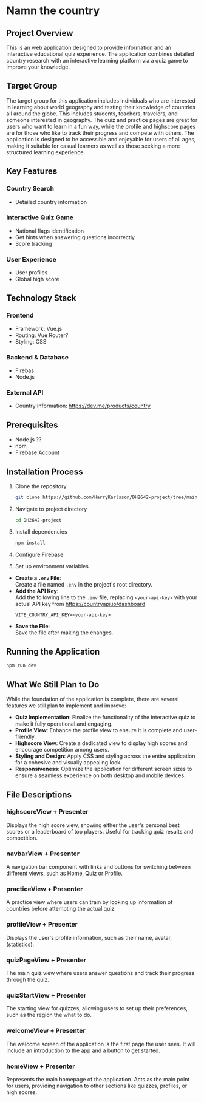 # Namn the country


## Project Overview

This is an web application designed to provide information and an interactive educational quiz experience. The application combines detailed country research with an interactive learning platform via a quiz game to improve your knowledge.

## Target Group

The target group for this application includes individuals who are interested in learning about world geography and testing their knowledge of countries all around the globe. This includes students, teachers, travelers, and someone interested in geography. The quiz and practice pages are great for users who want to learn in a fun way, while the profile and highscore pages are for those who like to track their progress and compete with others. The application is designed to be accessible and enjoyable for users of all ages, making it suitable for casual learners as well as those seeking a more structured learning experience.
 
## Key Features

###  Country Search
- Detailed country information 

### Interactive Quiz Game

- National flags identification
- Get hints when answering questions incorrectly
- Score tracking

### User Experience
- User profiles
- Global high score

## Technology Stack

### Frontend
- Framework: Vue.js
- Routing: Vue Router?
- Styling: CSS

### Backend & Database
- Firebas
- Node.js

### External API
- Country Information: https://dev.me/products/country 

## Prerequisites

- Node.js ??
- npm 
- Firebase Account

## Installation Process

1. Clone the repository
   ```bash
   git clone https://github.com/HarryKarlsson/DH2642-project/tree/main
   ```

2. Navigate to project directory
   ```bash
   cd DH2642-project
   ```

3. Install dependencies
   ```bash
   npm install
   ```

4. Configure Firebase
   

5. Set up environment variables

-  **Create a `.env` File**:  
   Create a file named `.env` in the project's root directory.  
-  **Add the API Key**:  
   Add the following line to the `.env` file, replacing `<your-api-key>` with your actual API key from https://countryapi.io/dashboard  
   ```env
   VITE_COUNTRY_API_KEY=<your-api-key>
   ```
-  **Save the File**:  
   Save the file after making the changes.

## Running the Application

```bash
npm run dev
```

## What We Still Plan to Do
 While the foundation of the application is complete, there are several features we still plan to implement and improve:

- **Quiz Implementation**: Finalize the functionality of the interactive quiz to make it fully operational and engaging.  
- **Profile View**: Enhance the profile view to ensure it is complete and user-friendly.  
- **Highscore View**: Create a dedicated view to display high scores and encourage competition among users.  
- **Styling and Design**: Apply CSS and styling across the entire application for a cohesive and visually appealing look.  
- **Responsiveness**: Optimize the application for different screen sizes to ensure a seamless experience on both desktop and mobile devices.  


## File Descriptions

### highscoreView + Presenter
Displays the high score view, showing either the user's personal best scores or a leaderboard of top players. Useful for tracking quiz results and competition.

### navbarView + Presenter
A navigation bar component with links and buttons for switching between different views, such as Home, Quiz or Profile.

### practiceView + Presenter
A practice view where users can train by looking up information of countries before attempting the actual quiz.

### profileView + Presenter
Displays the user's profile information, such as their name, avatar, (statistics).

### quizPageView + Presenter
The main quiz view where users answer questions and track their progress through the quiz.

### quizStartView + Presenter
The starting view for quizzes, allowing users to set up their preferences, such as the region the what to do.

### welcomeView + Presenter
The welcome screen of the application is the first page the user sees. It will include an introduction to the app and a button to get started.

### homeView + Presenter
Represents the main homepage of the application. Acts as the main point for users, providing navigation to other sections like quizzes, profiles, or high scores.
